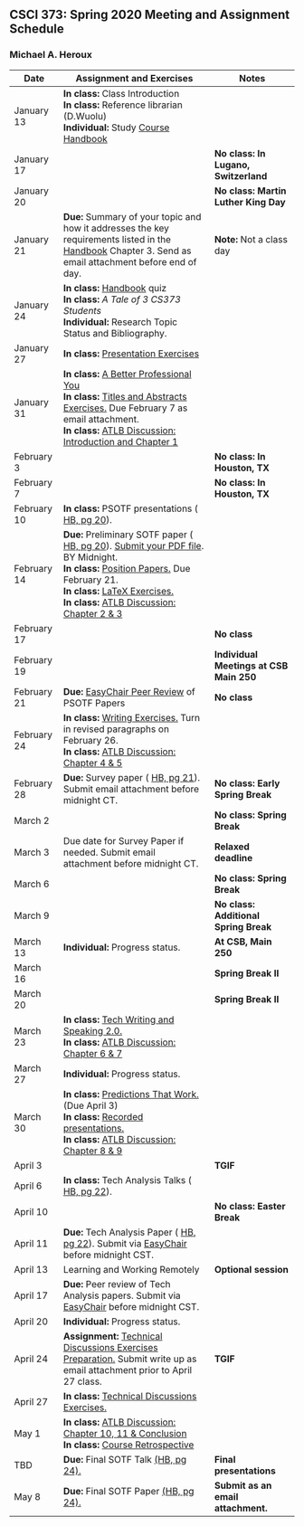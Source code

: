 ## CSCI 373: Spring 2020 Meeting and Assignment Schedule

### Michael A. Heroux



| **Date** | **Assignment and Exercises** | **Notes** |
| ---------- | --- | --- |
| January 13 | **In class:** Class Introduction <br> **In class:** Reference librarian (D.Wuolu) <br> **Individual:** Study [Course Handbook](https://maherou.github.io/files/CS373/CSCI373CourseHandbookSeventeenthEdition.pdf) | |
| January 17 | | **No class: In Lugano, Switzerland** |
| January 20 | | **No class: Martin Luther King Day** |
| January 21 | **Due:** Summary of your topic and how it addresses the key requirements listed in the [Handbook](https://maherou.github.io/files/CS373/CSCI373CourseHandbookSeventeenthEdition.pdf) Chapter 3. Send as email attachment before end of day. | **Note:** Not a class day|
| January 24 |**In class:** [Handbook](https://maherou.github.io/files/CS373/CSCI373CourseHandbookSeventeenthEdition.pdf) quiz <br>  **In class:**  _A Tale of 3 CS373 Students_ <br> **Individual:** Research Topic Status and Bibliography.|   |
| January 27 | **In class:** [Presentation Exercises](https://collegeville.github.io/Orator/PresentationsThatWork/) |   |
| January 31 | **In class:** [A Better Professional You](https://maherou.github.io/files/CS373/BetterYou.pdf) <br> **In class:** [Titles and Abstracts Exercises.](https://collegeville.github.io/Scribe/TitlesAndAbstractsThatWork/) Due February 7 as email attachment. <br> **In class:** [ATLB Discussion: Introduction and Chapter 1](https://maherou.github.io/files/CS373/ATLB-Discussion)  |   |
| February 3 | | **No class: In Houston, TX**   |
| February 7 | | **No class: In Houston, TX**   |
| February 10 |  **In class:** PSOTF presentations ( [HB, pg 20](https://maherou.github.io/files/CS373/CSCI373CourseHandbookSeventeenthEdition.pdf)). | |
| February 14 | **Due:** Preliminary SOTF paper ( [HB, pg 20](https://maherou.github.io/files/CS373/CSCI373CourseHandbookSeventeenthEdition.pdf)). [Submit your PDF file](https://easychair.org/conferences/?conf=spring2020psotf). BY Midnight. <br> **In class:** [Position Papers.](https://collegeville.github.io/Scribe/PositionPapers/) Due February 21. <br> **In class:** [LaTeX Exercises.](https://collegeville.github.io/Scribe/UsingLatex/)   <br> **In class:** [ATLB Discussion: Chapter 2 & 3](https://maherou.github.io/files/CS373/ATLB-Discussion)  |   |
| February 17 |  | **No class**  |
| February 19 |  | **Individual Meetings at CSB Main 250**  |
| February 21 | **Due:** [EasyChair Peer Review](https://easychair.org/conferences/?conf=fall2020psotf) of PSOTF Papers | **No class**  |
| February 24 | **In class:** [Writing Exercises.](https://collegeville.github.io/Scribe/BetterTechnicalWriting/) Turn in revised paragraphs on February 26. <br> **In class:** [ATLB Discussion: Chapter 4 & 5](https://maherou.github.io/files/CS373/ATLB-Discussion)  |   |
| February 28 | **Due:** Survey paper ( [HB, pg 21](https://maherou.github.io/files/CS373/CSCI373CourseHandbookSeventeenthEdition.pdf)). Submit email attachment before midnight CT.  | **No class: Early Spring Break** |
| March 2 |  | **No class: Spring Break**  |
| March 3 | Due date for Survey Paper if needed.  Submit email attachment before midnight CT. | **Relaxed deadline** |
| March 6 |  | **No class: Spring Break**  |
| March 9 |  | **No class: Additional Spring Break**  |
| March 13 | **Individual:** Progress status. | **At CSB, Main 250**  |
| March 16 |  | **Spring Break II**  |
| March 20 |  | **Spring Break II**  |
| March 23 | **In class:** [Tech Writing and Speaking 2.0.](https://maherou.github.io/files/CS373/TechWritingSpeaking2.0.pdf) <br> **In class:** [ATLB Discussion: Chapter 6 & 7](https://maherou.github.io/files/CS373/ATLB-Discussion) |   |
| March 27 | **Individual:** Progress status. | |
| March 30 | **In class:** [Predictions That Work.](https://collegeville.github.io/Scribe/PredictionsThatWork/) (Due April 3) <br> **In class:** [Recorded presentations.](https://collegeville.github.io/Orator/RecordedPresentations) <br>  **In class:** [ATLB Discussion: Chapter 8 & 9](https://maherou.github.io/files/CS373/ATLB-Discussion) | |
| April 3 |  | **TGIF**   |
| April 6 | **In class:** Tech Analysis Talks ( [HB, pg 22](https://maherou.github.io/files/CS373/CSCI373CourseHandbookSeventeenthEdition.pdf)). |  |
| April 10 |  | **No class: Easter Break** |
| April 11 |**Due:** Tech Analysis Paper ( [HB, pg 22](https://maherou.github.io/files/CS373/CSCI373CourseHandbookSeventeenthEdition.pdf)). Submit via [EasyChair](https://easychair.org/conferences/?conf=spring2020tap) before midnight CST.  | |
| April 13 | Learning and Working Remotely | **Optional session** |
| April 17 | **Due:** Peer review of Tech Analysis papers. Submit via [EasyChair](https://easychair.org/conferences/?conf=spring2020tap) before midnight CST. |   |
| April 20 | **Individual:** Progress status.  | |
| April 24 | **Assignment:** [Technical Discussions Exercises Preparation.](https://collegeville.github.io/Orator/DiscussionsThatWork/) Submit write up as email attachment prior to April 27 class.  | **TGIF** |
| April 27 |**In class:** [Technical Discussions Exercises.](https://collegeville.github.io/Orator/DiscussionsThatWork/)   | |
| May 1 | **In class:** [ATLB Discussion: Chapter 10, 11 & Conclusion](https://maherou.github.io/files/CS373/ATLB-Discussion) <br> **In class:** [Course Retrospective](https://collegeville.github.o/Scribe/Retrospectives/) |  |
| TBD | **Due:** Final SOTF Talk [(HB, pg 24).](https://maherou.github.io/files/CS373/CSCI373CourseHandbookSeventeenthEdition.pdf) | **Final presentations** |
| May 8  | **Due:** Final SOTF Paper [(HB, pg 24).](https://maherou.github.io/files/CS373/CSCI373CourseHandbookSeventeenthEdition.pdf) | **Submit as an email attachment.** |
